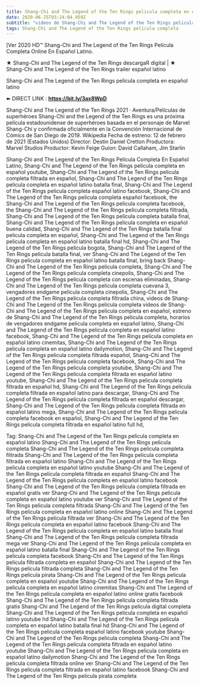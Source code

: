 ```yaml
---
title: Shang-Chi and The Legend of the Ten Rings pelicula completa en español latino
date: 2020-06-25T03:24:04.959Z
subtitle: "videos de Shang-Chi and The Legend of the Ten Rings pelicula completa "
tags: Shang-Chi and The Legend of the Ten Rings pelicula completa
---
```

[Ver 2020 HD™ Shang-Chi and The Legend of the Ten Rings Película Completa Online En Español Latino.

★ Shang-Chi and The Legend of the Ten Rings descargaR digital | ★ Shang-Chi and The Legend of the Ten Rings trailer español latino

Shang-Chi and The Legend of the Ten Rings pelicula completa en español latino

➽ DIRECT LINK : **<https://bit.ly/3ax8WpD>**

Shang-Chi and The Legend of the Ten Rings
2021 ‧ Aventura/Películas de superhéroes
Shang-Chi and the Legend of the Ten Rings es una próxima película estadounidense de superhéroes basada en el personaje de Marvel Shang-Chi y confirmada oficialmente en la Convención Internacional de Cómics de San Diego de 2019. Wikipedia
Fecha de estreno: 12 de febrero de 2021 (Estados Unidos)
Director: Destin Daniel Cretton
Productora: Marvel Studios
Productor: Kevin Feige
Guion: David Callaham, Jim Starlin

Shang-Chi and The Legend of the Ten Rings Pelicula Completa En Español Latino, Shang-Chi and The Legend of the Ten Rings pelicula completa en español youtube, Shang-Chi and The Legend of the Ten Rings pelicula completa filtrada en español, Shang-Chi and The Legend of the Ten Rings pelicula completa en español latino batalla final, Shang-Chi and The Legend of the Ten Rings pelicula completa español latino facebook, Shang-Chi and The Legend of the Ten Rings pelicula completa español facebook, the Shang-Chi and The Legend of the Ten Rings pelicula completa facebook, the Shang-Chi and The Legend of the Ten Rings pelicula completa filtrada, Shang-Chi and The Legend of the Ten Rings pelicula completa batalla final, Shang-Chi and The Legend of the Ten Rings pelicula completa en español buena calidad, Shang-Chi and The Legend of the Ten Rings batalla final pelicula completa en español, Shang-Chi and The Legend of the Ten Rings pelicula completa en español latino batalla final hd, Shang-Chi and The Legend of the Ten Rings pelicula bogota, Shang-Chi and The Legend of the Ten Rings pelicula batalla final, ver Shang-Chi and The Legend of the Ten Rings pelicula completa en español latino batalla final, bring back Shang-Chi and The Legend of the Ten Rings pelicula completa, Shang-Chi and The Legend of the Ten Rings pelicula completa cinepolis, Shang-Chi and The Legend of the Ten Rings pelicula completa con escenas eliminadas, Shang-Chi and The Legend of the Ten Rings pelicula completa cuevana 3, vengadores endgame pelicula completa cinepolis, Shang-Chi and The Legend of the Ten Rings pelicula completa filtrada china,
videos de Shang-Chi and The Legend of the Ten Rings pelicula completa 
videos de Shang-Chi and The Legend of the Ten Rings pelicula completa en español, estreno de Shang-Chi and The Legend of the Ten Rings pelicula completa, horarios de vengadores endgame pelicula completa en español latino, Shang-Chi and The Legend of the Ten Rings pelicula completa en español latino facebook, Shang-Chi and The Legend of the Ten Rings pelicula completa en español latino cinemitas, Shang-Chi and The Legend of the Ten Rings pelicula completa en español latino dailymotion, Shang-Chi and The Legend of the Ten Rings pelicula completa filtrada español, Shang-Chi and The Legend of the Ten Rings pelicula completa facebook, Shang-Chi and The Legend of the Ten Rings pelicula completa youtube, Shang-Chi and The Legend of the Ten Rings pelicula completa filtrada en español latino youtube, Shang-Chi and The Legend of the Ten Rings pelicula completa filtrada en español hd, Shang-Chi and The Legend of the Ten Rings pelicula completa filtrada en español latino para descargar, Shang-Chi and The Legend of the Ten Rings pelicula completa filtrada en español descargar, Shang-Chi and The Legend of the Ten Rings pelicula completa filtrada en español latino mega, Shang-Chi and The Legend of the Ten Rings pelicula completa facebook en español, Shang-Chi and The Legend of the Ten Rings pelicula completa filtrada en español latino full hd,

Tag:
Shang-Chi and The Legend of the Ten Rings pelicula completa en español latino
Shang-Chi and The Legend of the Ten Rings pelicula completa
Shang-Chi and The Legend of the Ten Rings pelicula completa filtrada
Shang-Chi and The Legend of the Ten Rings pelicula completa filtrada en español latino
Shang-Chi and The Legend of the Ten Rings pelicula completa en español latino youtube
Shang-Chi and The Legend of the Ten Rings pelicula completa filtrada en español
Shang-Chi and The Legend of the Ten Rings pelicula completa en español latino facebook
Shang-Chi and The Legend of the Ten Rings pelicula completa filtrada en español gratis
ver Shang-Chi and The Legend of the Ten Rings pelicula completa en español latino youtube
ver Shang-Chi and The Legend of the Ten Rings pelicula completa filtrada
Shang-Chi and The Legend of the Ten Rings pelicula completa en español latino online
Shang-Chi and The Legend of the Ten Rings pelicula filtrada
ver Shang-Chi and The Legend of the Ten Rings pelicula completa en español latino facebook
Shang-Chi and The Legend of the Ten Rings pelicula completa en español latino batalla final
Shang-Chi and The Legend of the Ten Rings pelicula completa filtrada mega
ver Shang-Chi and The Legend of the Ten Rings pelicula completa en español latino batalla final
Shang-Chi and The Legend of the Ten Rings pelicula completa facebook
Shang-Chi and The Legend of the Ten Rings pelicula filtrada completa en español
Shang-Chi and The Legend of the Ten Rings pelicula filtrada completa
Shang-Chi and The Legend of the Ten Rings pelicula pirata
Shang-Chi and The Legend of the Ten Rings pelicula completa en español youtube
Shang-Chi and The Legend of the Ten Rings pelicula completa en español latino cinemitas
Shang-Chi and The Legend of the Ten Rings pelicula completa en español latino online gratis facebook
Shang-Chi and The Legend of the Ten Rings pelicula completa filtrada gratis
Shang-Chi and The Legend of the Ten Rings pelicula digital completa
Shang-Chi and The Legend of the Ten Rings pelicula completa en español latino youtube hd
Shang-Chi and The Legend of the Ten Rings pelicula completa en español latino batalla final hd
Shang-Chi and The Legend of the Ten Rings pelicula completa español latino facebook
youtube Shang-Chi and The Legend of the Ten Rings pelicula completa
Shang-Chi and The Legend of the Ten Rings pelicula completa filtrada en español latino youtube
Shang-Chi and The Legend of the Ten Rings pelicula completa en español latino dailymotion
Shang-Chi and The Legend of the Ten Rings pelicula completa filtrada online
ver Shang-Chi and The Legend of the Ten Rings pelicula completa filtrada en español latino facebook
Shang-Chi and The Legend of the Ten Rings pelicula pirata completa